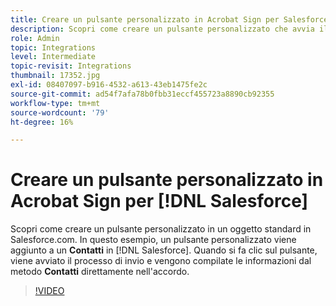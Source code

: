 ```yaml
---
title: Creare un pulsante personalizzato in Acrobat Sign per Salesforce
description: Scopri come creare un pulsante personalizzato che avvia il processo di invio e compila automaticamente un accordo
role: Admin
topic: Integrations
level: Intermediate
topic-revisit: Integrations
thumbnail: 17352.jpg
exl-id: 08407097-b916-4532-a613-43eb1475fe2c
source-git-commit: ad54f7afa78b0fbb31eccf455723a8890cb92355
workflow-type: tm+mt
source-wordcount: '79'
ht-degree: 16%

---
```


# Creare un pulsante personalizzato in Acrobat Sign per [!DNL Salesforce]

Scopri come creare un pulsante personalizzato in un oggetto standard in Salesforce.com. In questo esempio, un pulsante personalizzato viene aggiunto a un **Contatti** in [!DNL Salesforce]. Quando si fa clic sul pulsante, viene avviato il processo di invio e vengono compilate le informazioni dal metodo **Contatti** direttamente nell&#39;accordo.

>[!VIDEO](https://video.tv.adobe.com/v/17352?quality=12&learn=on&hidetitle=true)
